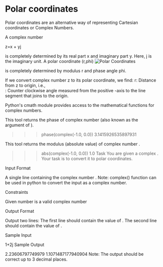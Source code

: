 # Polar coordinates

Polar coordinates are an alternative way of representing Cartesian coordinates or Complex Numbers.

A complex number 

z=x + yj

is completely determined by its real part x and imaginary part y.
Here, j is the imaginary unit.
A polar coordinate (r,phi) 
![Polar Coordinates](https://s3.amazonaws.com/hr-challenge-images/9951/1440141121-5b051fd241-Capture.PNG)

is completely determined by modulus r and phase angle phi.

If we convert complex number z to its polar coordinate, we find:
r: Distance from z to origin, i.e.,  
: Counter clockwise angle measured from the positive -axis to the line segment that joins  to the origin.

Python's cmath module provides access to the mathematical functions for complex numbers.


This tool returns the phase of complex number  (also known as the argument of ).

>>> phase(complex(-1.0, 0.0))
3.1415926535897931

This tool returns the modulus (absolute value) of complex number .

>>> abs(complex(-1.0, 0.0))
1.0
Task
You are given a complex . Your task is to convert it to polar coordinates.

Input Format

A single line containing the complex number . Note: complex() function can be used in python to convert the input as a complex number.

Constraints

Given number is a valid complex number

Output Format

Output two lines:
The first line should contain the value of .
The second line should contain the value of .

Sample Input

  1+2j
Sample Output

 2.23606797749979 
 1.1071487177940904
Note: The output should be correct up to 3 decimal places.